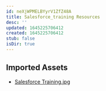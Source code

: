 ```yaml
---
id: neXjWPMELBYyrV1ZfZ48A
title: Salesforce_training Resources
desc: ''
updated: 1645225706412
created: 1645225706412
stub: false
isDir: true
---
```

## Imported Assets
- [Salesforce Training.jpg](/assets/salesforce-training-VVnay1JLbtVc.jpg)
